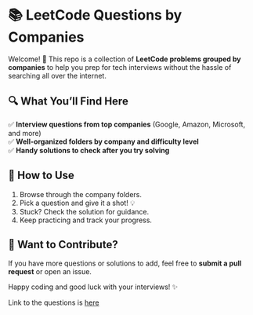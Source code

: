 # 📚 LeetCode Questions by Companies  

Welcome! 👋 This repo is a collection of **LeetCode problems grouped by companies** to help you prep for tech interviews without the hassle of searching all over the internet.  

## 🔍 What You’ll Find Here  
✅ **Interview questions from top companies** (Google, Amazon, Microsoft, and more)  
✅ **Well-organized folders by company and difficulty level**  
✅ **Handy solutions to check after you try solving**  

## 🚀 How to Use  
1. Browse through the company folders.  
2. Pick a question and give it a shot! 💡  
3. Stuck? Check the solution for guidance.  
4. Keep practicing and track your progress.  

## 🤝 Want to Contribute?  
If you have more questions or solutions to add, feel free to **submit a pull request** or open an issue.  

Happy coding and good luck with your interviews! ✨


Link to the questions is [here](https://drive.google.com/drive/folders/1smnCUfQuOTuyttXVjODq2_VUxBoD9dxh?usp=drive_link)
